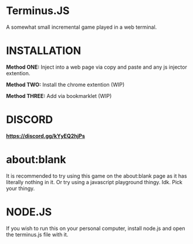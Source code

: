 # Terminus.JS
A somewhat small incremental game played in a web terminal.

# __INSTALLATION__
**Method ONE:**
Inject into a web page via copy and paste and any js injector extention.

**Method TWO:**
Install the chrome extention (WIP)

**Method THREE:**
Add via bookmarklet (WIP)


# __DISCORD__
**https://discord.gg/kYyEQ2hjPs**

# __about:blank__
It is recommended to try using this game on the about:blank page as it has literally nothing in it. Or try using a javascript playground thingy. Idk. Pick your thingy.

# __NODE.JS__
If you wish to run this on your personal computer, install node.js and open the terminus.js file with it. 
